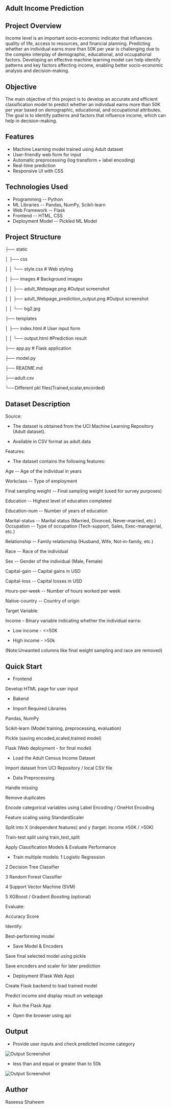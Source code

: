 ## Adult Income Prediction

## Project Overview

Income level is an important socio-economic indicator that influences quality of life, access to resources, and financial planning. Predicting whether an individual earns more than 50K per year is challenging due to the complex interplay of demographic, educational, and occupational factors. Developing an effective machine learning model can help identify patterns and key factors affecting income, enabling better socio-economic analysis and decision-making.

## Objective

The main objective of this project is to develop an accurate and efficient classification model to predict whether an individual earns more than 50K per year based on demographic, educational, and occupational attributes. The goal is to identify patterns and factors that influence income, which can help in decision-making.

## Features

* Machine Learning model trained using Adult dataset
* User-friendly web form for input
* Automatic preprocessing (log transform + label encoding)
* Real-time prediction
* Responsive UI with CSS

## Technologies Used

* Programming -- Python
* ML Libraries -- Pandas, NumPy, Scikit-learn
* Web Framework -- Flask
* Frontend -- HTML, CSS
* Deployment Model -- Pickled ML Model

## Project Structure
├── static

│   ├── css

│   │   └── style.css  # Web styling

│   ├── images  # Background images

│   │   ├── adult_Webpage.png  #Output screenshot

│   │   ├── adult_Webpage_prediction_output.png  #Output screenshot

│   │   └── bg2.jpg  

├── templates

│   ├── index.html  # User input form

│   │   └── output.html #Prediction result

├── app.py   # Flask application

├── model.py

├── README.md

├──adult.csv

└──Different pkl files(Trained,scalar,encorded)

## Dataset Description

 Source:

- The dataset is obtained from the UCI Machine Learning Repository (Adult dataset).

- Available in CSV format as adult.data

 Features:

- The dataset contains the following features:

Age	-- Age of the individual in years

Workclass -- Type of employment 

Final sampling weight -- Final sampling weight (used for survey purposes)

Education -- Highest level of education completed

Education-num -- Number of years of education

Marital-status -- Marital status (Married, Divorced, Never-married, etc.)
Occupation  -- Type of occupation (Tech-support, Sales, Exec-managerial, etc.)

Relationship -- Family relationship (Husband, Wife, Not-in-family, etc.)

Race -- Race of the individual

Sex -- Gender of the individual (Male, Female)

Capital-gain -- Capital gains in USD

Capital-loss -- Capital losses in USD

Hours-per-week --  Number of hours worked per week

Native-country -- Country of origin

Target Variable:

Income – Binary variable indicating whether the individual earns:

- Low income - <=50K 

- High income - >50k

(Note:Unwanted columns like final weight sampling and race are removed)

## Quick Start

- Frontend

Develop HTML page for user input

- Bakend

- Import Required Libraries

Pandas, NumPy

Scikit-learn (Model training, preprocessing, evaluation)

Pickle (saving encoded,scaled,trained model)

Flask (Web deployment - for final model)

- Load the Adult Census Income Dataset

Import dataset from UCI Repository / local CSV file

- Data Preprocessing

Handle missing 

Remove duplicates

Encode categorical variables using Label Encoding / OneHot Encoding

Feature scaling using StandardScaler

Split into X (independent features) and y (target: income ≤50K / >50K)

Train-test split using train_test_split

Apply Classification Models & Evaluate Performance

- Train multiple models:
1️ Logistic Regression

2️ Decision Tree Classifier

3️ Random Forest Classifier

4️ Support Vector Machine (SVM)

5️ XGBoost / Gradient Boosting (optional)

Evaluate:

Accuracy Score

Identify:

Best-performing model

- Save Model & Encoders

Save final selected model using pickle

Save encoders and scaler for later prediction

- Deployment (Flask Web App)

Create Flask backend to load trained model

Predict income and display result on webpage

- Run the Flask App

- Open the browser using api

## Output

- Provide user inputs and check predicted income category

![Output Screenshot](static/images/adult_Webpage.png)

- less than and equal or greater than to 50k

![Output Screenshot](static/images/adult_Webpage_prediction_result.png)

## Author

Raseesa Shaheem

